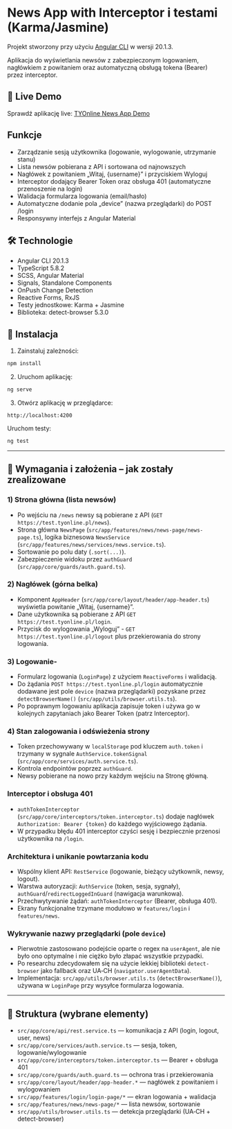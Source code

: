 # News App with Interceptor i testami (Karma/Jasmine)

Projekt stworzony przy użyciu [Angular CLI](https://github.com/angular/angular-cli) w wersji 20.1.3.

Aplikacja do wyświetlania newsów z zabezpieczonym logowaniem, nagłówkiem z powitaniem oraz automatyczną obsługą tokena (Bearer) przez interceptor.

## 🚀 Live Demo

Sprawdź aplikację live: [TYOnline News App Demo](https://krzysztofkoczy.github.io/TyOnline-App/)

## Funkcje

- Zarządzanie sesją użytkownika (logowanie, wylogowanie, utrzymanie stanu)
- Lista newsów pobierana z API i sortowana od najnowszych
- Nagłówek z powitaniem „Witaj, {username}” i przyciskiem Wyloguj
- Interceptor dodający Bearer Token oraz obsługa 401 (automatyczne przenoszenie na login)
- Walidacja formularza logowania (email/hasło)
- Automatyczne dodanie pola „device” (nazwa przeglądarki) do POST /login
- Responsywny interfejs z Angular Material

## 🛠️ Technologie

- Angular CLI 20.1.3
- TypeScript 5.8.2
- SCSS, Angular Material
- Signals, Standalone Components
- OnPush Change Detection
- Reactive Forms, RxJS
- Testy jednostkowe: Karma + Jasmine
- Biblioteka: detect-browser 5.3.0

## 🔧 Instalacja

1. Zainstaluj zależności:
```bash
npm install
```

2. Uruchom aplikację:
```bash
ng serve
```

3. Otwórz aplikację w przeglądarce:
```
http://localhost:4200
```

Uruchom testy:
```bash
ng test
```

---

## 🎯 Wymagania i założenia – jak zostały zrealizowane

### 1) Strona główna (lista newsów)
- Po wejściu na `/news` newsy są pobierane z API (`GET https://test.tyonline.pl/news`).
- Strona główna `NewsPage` (`src/app/features/news/news-page/news-page.ts`), logika biznesowa `NewsService` (`src/app/features/news/services/news.service.ts`).
- Sortowanie po polu daty (`.sort(...)`).
- Zabezpieczenie widoku przez `authGuard` (`src/app/core/guards/auth.guard.ts`).

### 2) Nagłówek (górna belka)
- Komponent `AppHeader` (`src/app/core/layout/header/app-header.ts`) wyświetla powitanie „Witaj, {username}”.
- Dane użytkownika są pobierane z API `GET https://test.tyonline.pl/login`.
- Przycisk do wylogowania „Wyloguj” - `GET https://test.tyonline.pl/logout` plus przekierowania do strony logowania.

### 3) Logowanie- 
- Formularz logowania (`LoginPage`) z użyciem `ReactiveForms` i walidacją.
- Do żądania `POST https://test.tyonline.pl/login` automatycznie dodawane jest pole `device` (nazwa przeglądarki) pozyskane przez `detectBrowserName()` (`src/app/utils/browser.utils.ts`).
- Po poprawnym logowaniu aplikacja zapisuje token i używa go w kolejnych zapytaniach jako Bearer Token (patrz Interceptor).

### 4) Stan zalogowania i odświeżenia strony
- Token przechowywany w `localStorage` pod kluczem `auth.token` i trzymany w sygnale `AuthService.tokenSignal` (`src/app/core/services/auth.service.ts`).
- Kontrola endpointów poprzez `authGuard`.
- Newsy pobierane na nowo przy każdym wejściu na Stronę główną.

### Interceptor i obsługa 401
- `authTokenInterceptor` (`src/app/core/interceptors/token.interceptor.ts`) dodaje nagłówek `Authorization: Bearer {token}` do każdego wyjściowego żądania.
- W przypadku błędu 401 interceptor czyści sesję i bezpiecznie przenosi użytkownika na `/login`.

### Architektura i unikanie powtarzania kodu
- Wspólny klient API: `RestService` (logowanie, bieżący użytkownik, newsy, logout).
- Warstwa autoryzacji: `AuthService` (token, sesja, sygnały), `authGuard`/`redirectLoggedInGuard` (nawigacja warunkowa).
- Przechwytywanie żądań: `authTokenInterceptor` (Bearer, obsługa 401).
- Ekrany funkcjonalne trzymane modułowo w `features/login` i `features/news`.

### Wykrywanie nazwy przeglądarki (pole `device`)
- Pierwotnie zastosowano podejście oparte o regex na `userAgent`, ale nie było ono optymalne i nie ciężko było złapać wszystkie przypadki.
- Po researchu zdecydowałem się na użycie lekkiej biblioteki `detect-browser` jako fallback oraz UA‑CH (`navigator.userAgentData`).
- Implementacja: `src/app/utils/browser.utils.ts` (`detectBrowserName()`), używana w `LoginPage` przy wysyłce formularza logowania.

---

## 📂 Struktura (wybrane elementy)
- `src/app/core/api/rest.service.ts` — komunikacja z API (login, logout, user, news)
- `src/app/core/services/auth.service.ts` — sesja, token, logowanie/wylogowanie
- `src/app/core/interceptors/token.interceptor.ts` — Bearer + obsługa 401
- `src/app/core/guards/auth.guard.ts` — ochrona tras i przekierowania
- `src/app/core/layout/header/app-header.*` — nagłówek z powitaniem i wylogowaniem
- `src/app/features/login/login-page/*` — ekran logowania + walidacja
- `src/app/features/news/news-page/*` — lista newsów, sortowanie
- `src/app/utils/browser.utils.ts` — detekcja przeglądarki (UA‑CH + detect-browser)